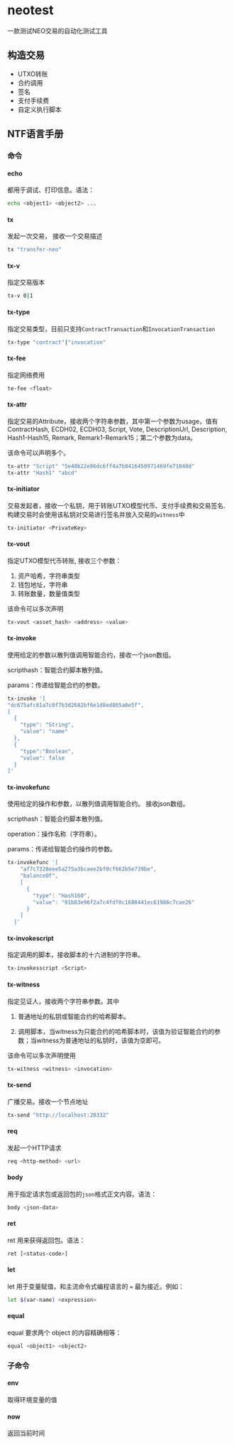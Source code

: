 # neotest

一款测试NEO交易的自动化测试工具



## 构造交易

* UTXO转账
* 合约调用
* 签名
* 支付手续费
* 自定义执行脚本

## NTF语言手册

### 命令

#### echo

都用于调试、打印信息。语法：

```bash
echo <object1> <object2> ...
```

#### tx

发起一次交易， 接收一个交易描述

```bash
tx "transfer-neo"
```

#### tx-v

指定交易版本

```bash
tx-v 0|1
```

#### tx-type

指定交易类型，目前只支持`ContractTransaction`和`InvocationTransaction`

```bash
tx-type "contract"|"invocation"
```

#### tx-fee

指定网络费用

```bash
te-fee <float>
```

#### tx-attr

指定交易的Attribute，接收两个字符串参数，其中第一个参数为usage，值有ContractHash, ECDH02, ECDH03, Script, Vote, DescriptionUrl, Description, Hash1-Hash15, Remark, Remark1-Remark15；第二个参数为data。

该命令可以声明多个。

```bash
tx-attr "Script" "5e40b22e86dc6ff4a7b0416450971469fe71040d"
tx-attr "Hash1" "abcd"
```

#### tx-initiator

交易发起者，接收一个私钥，用于转账UTXO模型代币、支付手续费和交易签名. 构建交易时会使用该私钥对交易进行签名并放入交易的`witness`中

```bash
tx-initiator <PrivateKey>
```

#### tx-vout

指定UTXO模型代币转账, 接收三个参数：

1. 资产哈希，字符串类型
2. 钱包地址，字符串
3. 转账数量，数量值类型

该命令可以多次声明

```bash
tx-vout <asset_hash> <address> <value>
```

#### tx-invoke

使用给定的参数以散列值调用智能合约，接收一个json数组。

scripthash：智能合约脚本散列值。

params：传递给智能合约的参数。

```bash
tx-invoke '[
"dc675afc61a7c0f7b3d2682bf6e1d8ed865a0e5f",
[
  {
    "type": "String",
    "value": "name"
  },
  {
    "type":"Boolean",
    "value": false
  }
]'
```

#### tx-invokefunc

使用给定的操作和参数，以散列值调用智能合约。 接收json数组。

scripthash：智能合约脚本散列值。

operation：操作名称（字符串）。

params：传递给智能合约操作的参数。

```bash
tx-invokefunc '[
    "af7c7328eee5a275a3bcaee2bf0cf662b5e739be",
    "balanceOf",
    [
      {
        "type": "Hash160",
        "value": "91b83e96f2a7c4fdf0c1688441ec61986c7cae26"
      }
    ]
  ]'
```

#### tx-invokescript

指定调用的脚本，接收脚本的十六进制的字符串。

```bash
tx-invokesscript <Script>
```

#### tx-witness

指定见证人，接收两个字符串参数。其中

1. 普通地址的私钥或智能合约的哈希脚本。

2. 调用脚本，当witness为只能合约的哈希脚本时，该值为验证智能合约的参数；当witness为普通地址的私钥时，该值为空即可。

该命令可以多次声明使用

```bash
tx-witness <witness> <invocation>
```

#### tx-send

广播交易。接收一个节点地址

```bash
tx-send "http://localhost:20332"
```



#### req

发起一个HTTP请求

```bash
req <http-method> <url>
```

#### body

 用于指定请求包或返回包的`json`格式正文内容。语法：

```bash
body <json-data>
```

#### ret

ret 用来获得返回包。语法：

```bash
ret [<status-code>]
```

#### let

let 用于变量赋值，和主流命令式编程语言的 `=` 最为接近。例如：

```bash
let $(var-name) <expression>
```

#### equal

equal 要求两个 object 的内容精确相等：

```bash
equal <object1> <object2>
```

### 子命令

#### env

取得环境变量的值

#### now

返回当前时间


